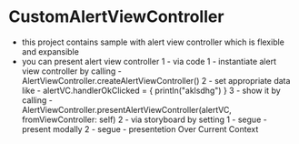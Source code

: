 # CustomAlertViewController
- this project contains sample with alert view controller which is flexible and expansible
- you can present alert view controller 
  1 - via code
    1 - instantiate alert view controller by calling - 
      AlertViewController.createAlertViewController()
    2 - set appropriate data like - 
        alertVC.handlerOkClicked = {
            println("aklsdhg")
        }
    3 - show it by calling -  
      AlertViewController.presentAlertViewController(alertVC, fromViewController: self)
  2 - via storyboard by setting 
    1 - segue - present modally
    2 - segue - presentetion Over Current Context
